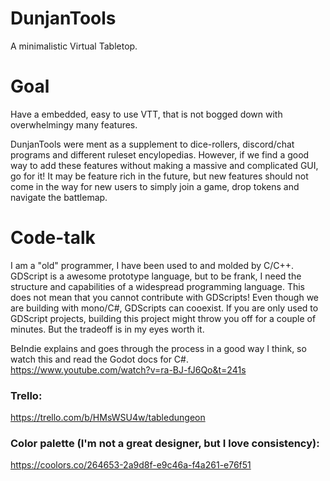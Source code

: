 # DunjanTools
A minimalistic Virtual Tabletop.

# Goal
Have a embedded, easy to use VTT, that is not bogged down with overwhelmingy many features.

DunjanTools were ment as a supplement to dice-rollers, discord/chat programs and different ruleset encylopedias. However, if we find a good way to add these features without making a massive and complicated GUI, go for it! It may be feature rich in the future, but new features should not come in the way for new users to simply join a game, drop tokens and navigate the battlemap.

# Code-talk
I am a "old" programmer, I have been used to and molded by C/C++. GDScript is a awesome prototype language, but to be frank, I need the structure and capabilities of a widespread programming language. This does not mean that you cannot contribute with GDScripts! Even though we are building with mono/C#, GDScripts can cooexist.
If you are only used to GDScript projects, building this project might throw you off for a couple of minutes. But the tradeoff is in my eyes worth it.

BeIndie explains and goes through the process in a good way I think, so watch this and read the Godot docs for C#.
https://www.youtube.com/watch?v=ra-BJ-fJ6Qo&t=241s 

### Trello:
https://trello.com/b/HMsWSU4w/tabledungeon

### Color palette (I'm not a great designer, but I love consistency):
https://coolors.co/264653-2a9d8f-e9c46a-f4a261-e76f51
